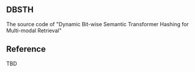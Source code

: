 ## DBSTH

The source code of "Dynamic Bit-wise Semantic Transformer Hashing for Multi-modal Retrieval"

## Reference

TBD
